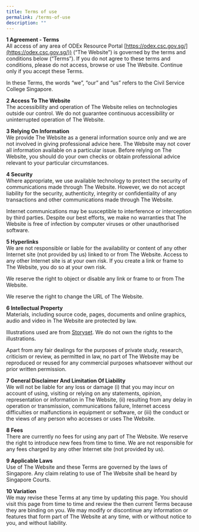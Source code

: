 ```yaml
---
title: Terms of use
permalink: /terms-of-use
description: ""
---
```

**1 Agreement - Terms**  
All access of any area of ODEx Resource Portal [https://odex.csc.gov.sg/](https://odex.csc.gov.sg/)) (“The Website”) is governed by the terms and conditions below (“Terms”). If you do not agree to these terms and conditions, please do not access, browse or use The Website. Continue only if you accept these Terms.

In these Terms, the words “we”, “our” and “us” refers to the Civil Service College Singapore.

**2 Access To The Website**  
The accessibility and operation of The Website relies on technologies outside our control. We do not guarantee continuous accessibility or uninterrupted operation of The Website.

**3 Relying On Information**  
We provide The Website as a general information source only and we are not involved in giving professional advice here. The Website may not cover all information available on a particular issue. Before relying on The Website, you should do your own checks or obtain professional advice relevant to your particular circumstances.

**4 Security**  
Where appropriate, we use available technology to protect the security of communications made through The Website. However, we do not accept liability for the security, authenticity, integrity or confidentiality of any transactions and other communications made through The Website.

Internet communications may be susceptible to interference or interception by third parties. Despite our best efforts, we make no warranties that The Website is free of infection by computer viruses or other unauthorised software.

**5 Hyperlinks**  
We are not responsible or liable for the availability or content of any other Internet site (not provided by us) linked to or from The Website. Access to any other Internet site is at your own risk. If you create a link or frame to The Website, you do so at your own risk.

We reserve the right to object or disable any link or frame to or from The Website.

We reserve the right to change the URL of The Website.

**6 Intellectual Property**  
Materials, including source code, pages, documents and online graphics, audio and video in The Website are protected by law. 

Illustrations used are from [Storyset](https://storyset.com/people). We do not own the rights to the illustrations.

Apart from any fair dealings for the purposes of private study, research, criticism or review, as permitted in law, no part of The Website may be reproduced or reused for any commercial purposes whatsoever without our prior written permission.

**7 General Disclaimer And Limitation Of Liability**  
We will not be liable for any loss or damage (i) that you may incur on account of using, visiting or relying on any statements, opinion, representation or information in The Website, (ii) resulting from any delay in operation or transmission, communications failure, Internet access difficulties or malfunctions in equipment or software, or (iii) the conduct or the views of any person who accesses or uses The Website.

**8 Fees**  
There are currently no fees for using any part of The Website. We reserve the right to introduce new fees from time to time. We are not responsible for any fees charged by any other Internet site (not provided by us).

**9 Applicable Laws**  
Use of The Website and these Terms are governed by the laws of Singapore. Any claim relating to use of The Website shall be heard by Singapore Courts.

**10 Variation**  
We may revise these Terms at any time by updating this page. You should visit this page from time to time and review the then current Terms because they are binding on you. We may modify or discontinue any information or features that form part of The Website at any time, with or without notice to you, and without liability.